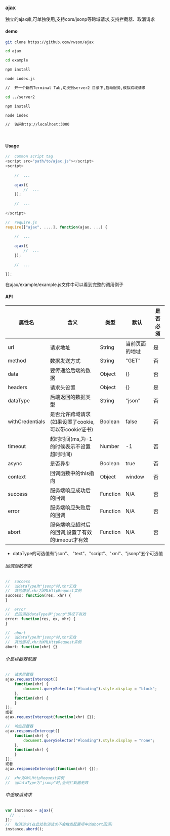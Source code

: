 ### ajax

独立的ajax库,可单独使用,支持cors/jsonp等跨域请求,支持拦截器、取消请求

#### demo

```bash
git clone https://github.com/rwson/ajax

cd ajax

cd example

npm install

node index.js

//  开一个新的Terminal Tab,切换到server2 目录下,启动服务,模拟跨域请求

cd ../server2

npm install

node index

//	访问http://localhost:3000
```
​    

#### Usage

```javascript
//  common script tag
<script src="path/to/ajax.js"></script>
<script>
    
    //  ...
    
    ajax({
        //  ...
    });
    
    //  ...
    
</script>

//  require.js
require(["ajax", ....], function(ajax, ...) {
    
    //  ...
    
    ajax({
        //  ...
    });
    
    //  ...
    
});
```

在ajax/example/example.js文件中可以看到完整的调用例子

#### API


| 属性名             | 含义                                | 类型       | 默认      | 是否必须 |
| --------------- | --------------------------------- | -------- | ------- | ---- |
| url             | 请求地址                              | String   | 当前页面的地址 | 是    |
| method          | 数据发送方式                            | String   | "GET"   | 否    |
| data            | 要传递给后端的数据                         | Object   | {}      | 否    |
| headers         | 请求头设置                             | Object   | {}      | 是    |
| dataType        | 后端返回的数据类型                         | String   | "json"  | 否    |
| withCredentials | 是否允许跨域请求(如果设置了cookie,可以带cookie证书) | Boolean  | false   | 否    |
| timeout         | 超时时间(ms,为-1的时候表示不设置超时时间)          | Number   | -1      | 否    |
| async           | 是否异步                              | Boolean  | true    | 否    |
| context         | 回调函数中的this指向                      | Object   | window  | 否    |
| success         | 服务端响应成功后的回调                       | Function | N/A     | 否    |
| error           | 服务端响应失败后的回调                       | Function | N/A     | 否    |
| abort           | 服务端响应超时后的回调,设置了有效的timeout才有效      | Function | N/A     | 否    |

- dataType的可选值有"json"、 "text"、"script"、"xml"、"jsonp"五个可选值

###### 回调函数参数

```javascript
//  success
//  当dataType为"jsonp"时,xhr无效
//  其他情况,xhr为XMLHttpRequest实例
success: function(res, xhr) {
}

//  error
//  此回调在dataType非"jsonp"情况下有效
error: function(res, ex, xhr) {
}

//  abort
//  当dataType为"jsonp"时,xhr无效
//  其他情况,xhr为XMLHttpRequest实例
abort: function(xhr) {}
```

###### 全局拦截器配置

```javascript
//	请求拦截器
ajax.requestIntercept([
  	function(xhr) {
      	document.querySelector("#loading").style.display = "block";
  	},
  	function(xhr) {
  	}
]);
或者
ajax.requestIntercept(function(xhr) {});

//	响应拦截器
ajax.responseIntercept([
  	function(xhr) {
      	document.querySelector("#loading").style.display = "none";
  	},
  	function(xhr) {
  	}
]);
或者
ajax.responseIntercept(function(xhr) {});

//	xhr为XMLHttpRequest实例
//  当dataType为"jsonp"时,全局拦截器无效
```

###### 中途取消请求

```javascript
var instance = ajax({
  //  ...
});
//	取消请求(在此处取消请求不会触发配置项中的abort回调)
instance.abord();
```



